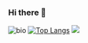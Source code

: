 ### Hi there 👋


![bio](https://github-readme-stats.vercel.app/api?username=AndreIglesias&hide_title=true&show_icons=true&include_all_commits=true&theme=dark) [![Top Langs](https://github-readme-stats.vercel.app/api/top-langs/?username=AndreIglesias&layout=compact&theme=dark)](https://github.com/anuraghazra/github-readme-stats)
![](https://komarev.com/ghpvc/?username=AndreIglesias&color=green)

<!--
**AndreIglesias/AndreIglesias** is a ✨ _special_ ✨ repository because its `README.md` (this file) appears on your GitHub profile.

Here are some ideas to get you started:

- 🔭 I’m currently working on ...
- 🌱 I’m currently learning ...
- 👯 I’m looking to collaborate on ...
- 🤔 I’m looking for help with ...
- 💬 Ask me about ...
- 📫 How to reach me: ...
- 😄 Pronouns: ...
- ⚡ Fun fact: ...
-->
